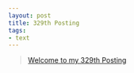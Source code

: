 ```yaml
---
layout: post
title: 329th Posting
tags: 
- text
---
```


> [Welcome to my 329th Posting](https://janghan-kor.tistory.com/1329)
